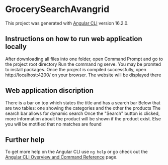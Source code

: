 # GrocerySearchAvangrid

This project was generated with [Angular CLI](https://github.com/angular/angular-cli) version 16.2.0.

## Instructions on how to run web application locally

After downloading all files into one folder, open Command Prompt and go to the project root directory
Run the command ng serve. 
You may be promted to install packages.
Once the project is compiled successfully, open http://localhost:4200/ on your browser.
The website will be displayed there

## Web application discription

There is a bar on top which states the title and has a search bar
Below that are two tables: one showing the categories and the other the products
The search bar allows for dynamic search
Once the "Search" button is clicked, more information abouit the product will be shown if the product exist.
Else you will be motified that no matches are found

## Further help

To get more help on the Angular CLI use `ng help` or go check out the [Angular CLI Overview and Command Reference](https://angular.io/cli) page.
